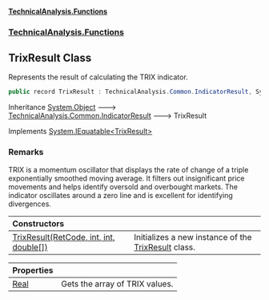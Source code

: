 #### [TechnicalAnalysis\.Functions](Atypical.TechnicalAnalysis.Functions.md 'Atypical\.TechnicalAnalysis\.Functions')
### [TechnicalAnalysis\.Functions](Atypical.TechnicalAnalysis.Functions.md#TechnicalAnalysis.Functions 'TechnicalAnalysis\.Functions')

## TrixResult Class

Represents the result of calculating the TRIX indicator\.

```csharp
public record TrixResult : TechnicalAnalysis.Common.IndicatorResult, System.IEquatable<TechnicalAnalysis.Functions.TrixResult>
```

Inheritance [System\.Object](https://docs.microsoft.com/en-us/dotnet/api/System.Object 'System\.Object') &#129106; [TechnicalAnalysis\.Common\.IndicatorResult](https://docs.microsoft.com/en-us/dotnet/api/TechnicalAnalysis.Common.IndicatorResult 'TechnicalAnalysis\.Common\.IndicatorResult') &#129106; TrixResult

Implements [System\.IEquatable&lt;](https://docs.microsoft.com/en-us/dotnet/api/System.IEquatable-1 'System\.IEquatable\`1')[TrixResult](TrixResult.md 'TechnicalAnalysis\.Functions\.TrixResult')[&gt;](https://docs.microsoft.com/en-us/dotnet/api/System.IEquatable-1 'System\.IEquatable\`1')

### Remarks
TRIX is a momentum oscillator that displays the rate of change of a triple exponentially smoothed moving average\.
It filters out insignificant price movements and helps identify oversold and overbought markets\.
The indicator oscillates around a zero line and is excellent for identifying divergences\.

| Constructors | |
| :--- | :--- |
| [TrixResult\(RetCode, int, int, double\[\]\)](TrixResult.TrixResult(RetCode,int,int,double[]).md 'TechnicalAnalysis\.Functions\.TrixResult\.TrixResult\(TechnicalAnalysis\.Common\.RetCode, int, int, double\[\]\)') | Initializes a new instance of the [TrixResult](TrixResult.md 'TechnicalAnalysis\.Functions\.TrixResult') class\. |

| Properties | |
| :--- | :--- |
| [Real](TrixResult.Real.md 'TechnicalAnalysis\.Functions\.TrixResult\.Real') | Gets the array of TRIX values\. |
